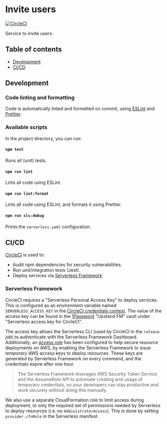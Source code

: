 # Invite users

[![CircleCI](https://circleci.com/gh/upstandfm/invite-users.svg?style=svg)](https://circleci.com/gh/upstandfm/invite-users)

Service to invite users.

## Table of contents

- [Development](#development)
- [CI/CD](#cicd)

## Development

### Code linting and formatting

Code is automatically linted and formatted on commit, using [ESLint](https://eslint.org/) and [Prettier](https://prettier.io/).

### Available scripts

In the project directory, you can run:

#### `npm test`

Runs all (unit) tests.

#### `npm run lint`

Lints all code using ESLint.

#### `npm run lint:format`

Lints all code using ESLint, and formats it using Prettier.

#### `npm run sls:debug`

Prints the `serverless.yaml` configuration.

## CI/CD

[CircleCI](https://circleci.com/gh/organizations/upstandfm) is used to:

- Audit npm dependencies for security vulnerabilities.
- Run unit/integration tests (Jest).
- Deploy services via [Serverless Framework](https://serverless.com).

### Serverless Framework

CircleCI requires a "Serverless Personal Access Key" to deploy services. This is configured as an environment variable named `SERVERLESS_ACCESS_KEY` in the [CircleCI credentials context](https://circleci.com/gh/organizations/upstandfm/settings#contexts/400c57df-2f9a-46e3-88d8-dd598b88fd19).
The value of the access key can be found in the [1Password](https://1password.com/) "Upstand FM" vault under "Serverless access key for CircleCI".

The access key allows the Serverless CLI (used by CircleCI in the `release` job) to authenticate with the Serverless Framework Dashboard.<br/>
Additionally, an [access role](https://serverless.com/framework/docs/dashboard/access-roles/) has been configured to help secure resource deployments on AWS, by enabling the Serverless Framework to issue _temporary_ AWS access keys to deploy resources. These keys are generated by Serverless Framework on every command, and the credentials expire after one hour.

> The Serverless Framework leverages AWS Security Token Service and the AssumeRole API to automate creating and usage of temporary credentials, so your developers can stay productive and work securely without doing this manually.

We also use a separate CloudFormation role to limit access during deployment, to only the required set of permissions needed by Serverless to deploy resources (i.e. no `AdministratorAccess`). This is done by setting `provider.cfnRole` in the Serverless manifest.
